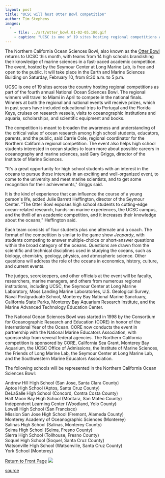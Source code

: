 ```yaml
---
layout: post
title: "UCSC will host Otter Bowl competition"
author: Tim Stephens
images:
  -
    - file: ../art/otter_bowl.01-02-05.180.gif
    - caption: "UCSC is one of 19 sites hosting regional competitions as part of the National Ocean Sciences Bowl."
---
```


The Northern California Ocean Sciences Bowl, also known as the [Otter Bowl][1] returns to UCSC this month, with teams from 14 high schools brandishing their knowledge of marine sciences in a fast-paced academic competition. The event, hosted by the Seymour Center at Long Marine Lab, is free and open to the public. It will take place in the Earth and Marine Sciences Building on Saturday, February 10, from 8:30 a.m. to 5 p.m.

UCSC is one of 19 sites across the country hosting regional competitions as part of the fourth annual National Ocean Sciences Bowl. The regional winners will travel to Miami in April to compete in the national finals. Winners at both the regional and national events will receive prizes, which in past years have included educational trips to Portugal and the Florida Keys, cruises on research vessels, visits to oceanographic institutions and aquaria, scholarships, and scientific equipment and books.  
  
The competition is meant to broaden the awareness and understanding of the critical value of ocean research among high school students, educators, parents, and the public, said Carrie Cole, regional coordinator for the Northern California regional competition. The event also helps high school students interested in ocean studies to learn more about possible careers in oceanography and marine sciences, said Gary Griggs, director of the Institute of Marine Sciences.  
  
"It's a great opportunity for high school students with an interest in the oceans to pursue those interests in an exciting and well-organized event, to come to the university and meet marine scientists, and to get some recognition for their achievements," Griggs said.  
  
It is the kind of experience that can influence the course of a young person's life, added Julie Barrett Heffington, director of the Seymour Center. "The Otter Bowl exposes high school students to cutting-edge ocean-related research, hands-on marine experiences, the UCSC campus, and the thrill of an academic competition, and it increases their knowledge about the oceans," Heffington said.  
  
Each team consists of four students plus one alternate and a coach. The format of the competition is similar to the game show _Jeopardy_, with students competing to answer multiple-choice or short-answer questions within the broad category of the oceans. Questions are drawn from the scientific and technical disciplines used in studying the oceans, such as biology, chemistry, geology, physics, and atmospheric science. Other questions will address the role of the oceans in economics, history, culture, and current events.  
  
The judges, scorekeepers, and other officials at the event will be faculty, researchers, marine managers, and others from numerous regional institutions, including UCSC, the Seymour Center at Long Marine Laboratory, Moss Landing Marine Laboratories, U.S. Geological Survey, Naval Postgraduate School, Monterey Bay National Marine Sanctuary, California State Parks, Monterey Bay Aquarium Research Institute, and the Marine Advanced Technology Education Center.   
  
The National Ocean Sciences Bowl was started in 1998 by the Consortium for Oceanographic Research and Education (CORE) in honor of the International Year of the Ocean. CORE now conducts the event in partnership with the National Marine Educators Association, with sponsorship from several federal agencies. The Northern California competition is sponsored by CORE, California Sea Grant, Monterey Bay Aquarium, the UCSC Office of Admissions, the Institute of Marine Sciences, the Friends of Long Marine Lab, the Seymour Center at Long Marine Lab, and the Southwestern Marine Educators Association.   
  
The following schools will be represented in the Northern California Ocean Sciences Bowl:  
  
Andrew Hill High School (San Jose, Santa Clara County)  
Aptos High School (Aptos, Santa Cruz County)  
DeLaSalle High School (Concord, Contra Costa County)  
Half Moon Bay High School (Montara, San Mateo County)  
Independent Learning Center (Woodland, Yolo County)  
Lowell High School (San Francisco)  
Mission San Jose High School (Fremont, Alameda County)  
Monterey Academy of Oceanographic Sciences (Monterey)  
Salinas High School (Salinas, Monterey County)  
Selma High School (Selma, Fresno County)  
Sierra High School (Tollhouse, Fresno County)  
Soquel High School (Soquel, Santa Cruz County)  
Watsonville High School (Watsonville, Santa Cruz County)  
York School (Monterey)

  
[Return to Front Page][2] ![ ][3]

[1]: http://admissions.ucsc.edu/nosb/
[2]: ../../index.html
[3]: ../../images/trans.gif

[source](http://www1.ucsc.edu/currents/00-01/02-05/bowl.html "Permalink to bowl")
